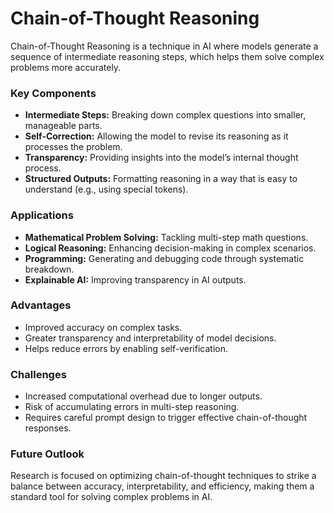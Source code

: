 # Chain-of-Thought Reasoning

Chain-of-Thought Reasoning is a technique in AI where models generate a sequence of intermediate reasoning steps, which helps them solve complex problems more accurately.

### Key Components
- **Intermediate Steps:** Breaking down complex questions into smaller, manageable parts.
- **Self-Correction:** Allowing the model to revise its reasoning as it processes the problem.
- **Transparency:** Providing insights into the model’s internal thought process.
- **Structured Outputs:** Formatting reasoning in a way that is easy to understand (e.g., using special tokens).

### Applications
- **Mathematical Problem Solving:** Tackling multi-step math questions.
- **Logical Reasoning:** Enhancing decision-making in complex scenarios.
- **Programming:** Generating and debugging code through systematic breakdown.
- **Explainable AI:** Improving transparency in AI outputs.

### Advantages
- Improved accuracy on complex tasks.
- Greater transparency and interpretability of model decisions.
- Helps reduce errors by enabling self-verification.

### Challenges
- Increased computational overhead due to longer outputs.
- Risk of accumulating errors in multi-step reasoning.
- Requires careful prompt design to trigger effective chain-of-thought responses.

### Future Outlook
Research is focused on optimizing chain-of-thought techniques to strike a balance between accuracy, interpretability, and efficiency, making them a standard tool for solving complex problems in AI.
